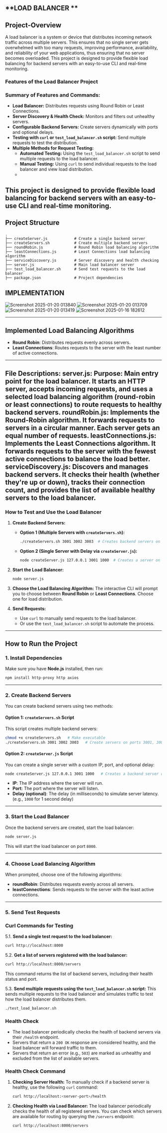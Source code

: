 ## **LOAD BALANCER **

## **Project-Overview**

A load balancer is a system or device that distributes incoming network traffic across multiple servers. This ensures that no single server gets overwhelmed with too many requests, improving performance, availability, and reliability of your web applications, thus ensuring that no server becomes overloaded.
This project is designed to provide flexible load balancing for backend servers with an easy-to-use CLI and real-time monitoring.

### **Features of the Load Balancer Project**

### **Summary of Features and Commands:**

- **Load Balancer:** Distributes requests using Round Robin or Least Connections.
- **Server Discovery & Health Check:** Monitors and filters out unhealthy servers.
- **Configurable Backend Servers:** Create servers dynamically with ports and optional delays.
- **Testing with `curl` or `test_load_balancer.sh` script:** Send multiple requests to test the distribution.
- **Multiple Methods for Request Testing:**
   - **Automated Testing:** Using the `test_load_balancer.sh` script to send multiple requests to the load balancer.
   - **Manual Testing:** Using `curl` to send individual requests to the load balancer and view load distribution.
   - 
This project is designed to provide flexible load balancing for backend servers with an easy-to-use CLI and real-time monitoring.
---

## **Project Structure**

```
.
├── createServer.js            # Create a single backend server
├── createServers.sh           # Create multiple backend servers
├── roundRobin.js              # Round Robin load balancing algorithm
├── leastConnections.js        # Least Connections load balancing algorithm
├── serviceDiscovery.js        # Server discovery and health checking
├── server.js                  # Main load balancer server
├── test_load_balancer.sh      # Send test requests to the load balancer
├── package.json               # Project dependencies
```

## **IMPLEMENTATION**
![Screenshot 2025-01-20 013840](https://github.com/user-attachments/assets/68744a55-9228-4bb4-ba4e-9a731c20a637)
![Screenshot 2025-01-20 013709](https://github.com/user-attachments/assets/9f4fb6e9-900d-4539-974d-bc1ae368db68)
![Screenshot 2025-01-20 013419](https://github.com/user-attachments/assets/c0adecb9-8736-4202-b1f9-f04555d37d51)
![Screenshot 2025-01-16 182612](https://github.com/user-attachments/assets/c729dbd2-ebfb-4990-8125-9f98ef4c9572)


---

## **Implemented Load Balancing Algorithms**

- **Round Robin**: Distributes requests evenly across servers.
- **Least Connections**: Routes requests to the server with the least number of active connections.

---
File Descriptions:
server.js:
Purpose: Main entry point for the load balancer. It starts an HTTP server, accepts incoming requests, and uses a selected load balancing algorithm (round-robin or least connections) to route requests to healthy backend servers.
roundRobin.js: Implements the Round-Robin algorithm. It forwards requests to servers in a circular manner. Each server gets an equal number of requests.
leastConnections.js: Implements the Least Connections algorithm. It forwards requests to the server with the fewest active connections to balance the load better.
serviceDiscovery.js: Discovers and manages backend servers. It checks their health (whether they're up or down), tracks their connection count, and provides the list of available healthy servers to the load balancer.
---



### **How to Test and Use the Load Balancer**

1. **Create Backend Servers:**

   - **Option 1 (Multiple Servers with `createServers.sh`):**
     ```bash
     ./createServers.sh 3001 3002 3003  # Creates backend servers on ports 3001, 3002, 3003
     ```

   - **Option 2 (Single Server with Delay via `createServer.js`):**
     ```bash
     node createServer.js 127.0.0.1 3001 1000  # Creates a server on port 3001 with 1000ms delay
     ```

2. **Start the Load Balancer:**
   ```bash
   node server.js
   ```

3. **Choose the Load Balancing Algorithm:**
   The interactive CLI will prompt you to choose between **Round Robin** or **Least Connections**. Choose one for load distribution.

4. **Send Requests:**
   - Use `curl` to manually send requests to the load balancer.
   - Or use the `test_load_balancer.sh` script to automate the process.

---

## **How to Run the Project**

### **1. Install Dependencies**

Make sure you have **Node.js** installed, then run:

```bash
npm install http-proxy http axios
```

---

### **2. Create Backend Servers**

You can create backend servers using two methods:

#### **Option 1: `createServers.sh` Script**
This script creates multiple backend servers:

```bash
chmod +x createServers.sh   # Make executable
./createServers.sh 3001 3002 3003   # Create servers on ports 3001, 3002, 3003
```

#### **Option 2: `createServer.js` Script**
You can create a single server with a custom IP, port, and optional delay:

```bash
node createServer.js 127.0.0.1 3001 1000   # Creates a backend server on port 3001 with a 1000ms delay
```

- **IP**: The IP address where the server will run.
- **Port**: The port where the server will listen.
- **Delay (optional)**: The delay (in milliseconds) to simulate server latency. (e.g., `1000` for 1 second delay)

---

### **3. Start the Load Balancer**

Once the backend servers are created, start the load balancer:

```bash
node server.js
```

This will start the load balancer on port `8000`.

---

### **4. Choose Load Balancing Algorithm**

When prompted, choose one of the following algorithms:

- **roundRobin**: Distributes requests evenly across all servers.
- **leastConnections**: Sends requests to the server with the least active connections.

---

### **5. Send Test Requests**

### **Curl Commands for Testing**

5.1. **Send a single test request to the load balancer:**
   ```bash
   curl http://localhost:8000
   ```

5.2. **Get a list of servers registered with the load balancer:**
   ```bash
   curl http://localhost:8000/servers
   ```
   This command returns the list of backend servers, including their health status and port.

5.3. **Send multiple requests using the `test_load_balancer.sh` script:**
   This sends multiple requests to the load balancer and simulates traffic to test how the load balancer distributes them.
   ```bash
   ./test_load_balancer.sh
   ```


### **Health Check**

- The load balancer periodically checks the health of backend servers via their `/health` endpoint.
- Servers that return a `200 OK` response are considered healthy, and the load balancer will forward traffic to them.
- Servers that return an error (e.g., `503`) are marked as unhealthy and excluded from the list of available servers.

### **Health Check Command**

1. **Checking Server Health:**
   To manually check if a backend server is healthy, use the following `curl` command:
   ```bash
   curl http://localhost:<server-port>/health
   ```

2. **Checking Health via Load Balancer:**
   The load balancer periodically checks the health of all registered servers. You can check which servers are available for routing by querying the `/servers` endpoint:
   ```bash
   curl http://localhost:8000/servers
   ```
